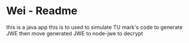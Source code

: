 # Wei - Readme
this is a java app
this is to used to simulate TU mark's code to generate JWE
then move generated JWE to node-jwe to decrypt
